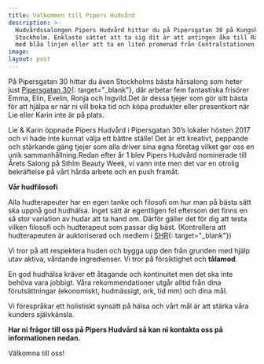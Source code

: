 ```yaml
---
title: Välkommen till Pipers Hudvård
description: >-
  Hudvårdssalongen Pipers Hudvård hittar du på Pipersgatan 30 på Kungsholmen i
  Stockholm. Enklaste sättet att ta sig dit är att antingen åka till Rådhuset
  med blåa linjen eller att ta en liten promenad från Centralstationen.
image:
layout: post
---
```


P&aring; Pipersgatan 30 hittar du även Stockholms bästa h&aring;rsalong som heter just [Pipersgatan 30](https://www.pipersgatan30.se/){: target="_blank"}, där arbetar fem fantastiska frisörer Emma, Elin, Evelin, Ronja och Ingvild.Det är dessa tjejer som gör sitt bästa för att hjälpa er när ni vill boka tid och köpa produkter eller presentkort när Lie eller Karin inte är p&aring; plats.

Lie & Karin öppnade Pipers Hudv&aring;rd i Pipersgatan 30’s lokaler hösten 2017 och vi hade inte kunnat välja ett bättre ställe\! Det är ett kreativt, peppande och stärkande gäng tjejer som alla driver sina egna företag vilket ger oss en unik sammanh&aring;llning.Redan efter &aring;r 1 blev Pipers Hudv&aring;rd nominerade till &Aring;rets Salong p&aring; Sthlm Beauty Week, vi vann inte men det var en otrolig bekräftelse p&aring; v&aring;rt h&aring;rda arbete och en push fram&aring;t.

**V&aring;r hudfilosofi**

Alla hudterapeuter har en egen tanke och filosofi om hur man p&aring; bästa sätt ska uppn&aring; god hudhälsa. Inget sätt är egentligen fel eftersom det finns en s&aring; stor variation av hudar att ta hand om. Därför gäller det för dig att testa vilken filosofi och hudterapeut som passar dig bäst. (Kontrollera att hudterapeuten är auktoriserad och medlem i [SHR](https://www.shr.nu/medlemssalonger){: target="_blank"})

Vi tror p&aring; att respektera huden och bygga upp den fr&aring;n grunden med hjälp utav aktiva, v&aring;rdande ingredienser. Vi tror p&aring; försiktighet och **t&aring;lamod**.

En god hudhälsa kräver ett &aring;tagande och kontinuitet men det ska inte behöva vara jobbigt. V&aring;ra rekommendationer utg&aring;r alltid fr&aring;n dina förutsättningar (ekonomiskt, hudmässigt, ork, tid mm) och dina m&aring;l.

Vi förespr&aring;kar ett holistiskt synsätt p&aring; hälsa och v&aring;rt m&aring;l är att stärka v&aring;ra kunders självkänsla.

**Har ni fr&aring;gor till oss p&aring; Pipers Hudv&aring;rd så kan ni kontakta oss på informationen nedan.**

Välkomna till oss\!